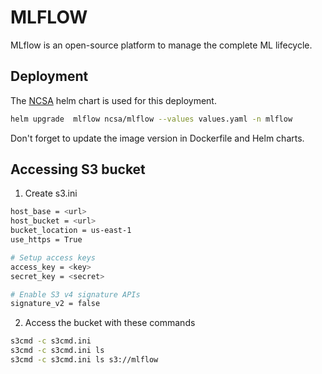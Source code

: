 # MLFLOW

MLflow is an open-source platform to manage the complete ML lifecycle.

## Deployment
The [NCSA](https://github.com/ncsa/charts/tree/main/charts/mlflow) helm chart is used for this deployment.

```bash
helm upgrade  mlflow ncsa/mlflow --values values.yaml -n mlflow
```

Don't forget to update the image version in Dockerfile and Helm charts.

## Accessing S3 bucket

1. Create s3.ini
```bash
host_base = <url>
host_bucket = <url>
bucket_location = us-east-1
use_https = True

# Setup access keys
access_key = <key>
secret_key = <secret>

# Enable S3 v4 signature APIs
signature_v2 = false
``` 

2. Access the bucket with these commands 
```bash
s3cmd -c s3cmd.ini
s3cmd -c s3cmd.ini ls
s3cmd -c s3cmd.ini ls s3://mlflow
```
